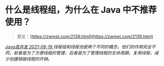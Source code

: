 <!--yml
category: 未分类
date: 0001-01-01 00:00:00
-->

# 什么是线程组，为什么在 Java 中不推荐使用？

> 原文：[https://zwmst.com/2139.html](https://zwmst.com/2139.html)

   [ *Java高并发* ](https://zwmst.com/java%e9%ab%98%e5%b9%b6%e5%8f%91)*[ <time datetime="2021-08-19T08:49:37+08:00"> 2021-08-19 </time> ](https://zwmst.com/2139.html)  线程组和线程池是两个不同的概念，他们的作用完全不同，前者是为了方便线程的管理，后者是为了管理线程的生命周期，复用线程，减少创建销毁线程的开销。*